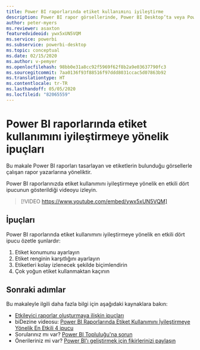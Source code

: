 ```yaml
---
title: Power BI raporlarında etiket kullanımını iyileştirme
description: Power BI rapor görsellerinde, Power BI Desktop’ta veya Power BI hizmetinde etiketlerin kullanımını iyileştirmeye yönelik dört ipucu.
author: peter-myers
ms.reviewer: asaxton
featuredvideoid: ywx5xUN5VQM
ms.service: powerbi
ms.subservice: powerbi-desktop
ms.topic: conceptual
ms.date: 02/15/2020
ms.author: v-pemyer
ms.openlocfilehash: 98bb0e31a8cc92f5969f62f8b2a9e03637790fc3
ms.sourcegitcommit: 7aa0136f93f88516f97ddd8031ccac5d07863b92
ms.translationtype: HT
ms.contentlocale: tr-TR
ms.lasthandoff: 05/05/2020
ms.locfileid: "82065559"
---
```

# <a name="tips-to-optimize-the-use-of-labels-in-power-bi-reports"></a>Power BI raporlarında etiket kullanımını iyileştirmeye yönelik ipuçları

Bu makale Power BI raporları tasarlayan ve etiketlerin bulunduğu görsellerle çalışan rapor yazarlarına yöneliktir.

Power BI raporlarınızda etiket kullanımını iyileştirmeye yönelik en etkili dört ipucunun gösterildiği videoyu izleyin.

> [!VIDEO https://www.youtube.com/embed/ywx5xUN5VQM]

## <a name="tips"></a>İpuçları

Power BI raporlarında etiket kullanımını iyileştirmeye yönelik en etkili dört ipucu özetle şunlardır:

1. Etiket konumunu ayarlayın
1. Etiket renginin karşıtlığını ayarlayın
1. Etiketleri kolay izlenecek şekilde biçimlendirin
1. Çok yoğun etiket kullanmaktan kaçının

## <a name="next-steps"></a>Sonraki adımlar

Bu makaleyle ilgili daha fazla bilgi için aşağıdaki kaynaklara bakın:

- [Etkileyici raporlar oluşturmaya ilişkin ipuçları](../desktop-tips-and-tricks-for-creating-reports.md)
- biDezine videosu: [Power BI Raporlarında Etiket Kullanımını İyileştirmeye Yönelik En Etkili 4 ipucu](https://www.youtube.com/watch?v=ywx5xUN5VQM)
- Sorularınız mı var? [Power BI Topluluğu'na sorun](https://community.powerbi.com/)
- Önerileriniz mi var? [Power BI'ı geliştirmek için fikirlerinizi paylaşın](https://ideas.powerbi.com)
